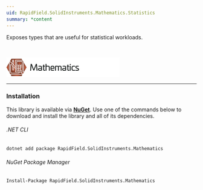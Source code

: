 ```yaml
---
uid: RapidField.SolidInstruments.Mathematics.Statistics
summary: *content
---
```


<!--
Copyright (c) RapidField LLC. Licensed under the MIT License. See LICENSE.txt in the project root for license information.
-->

Exposes types that are useful for statistical workloads.

<br />

![Mathematics label](../images/Label.Mathematics.300w.png)
- - -

### Installation

This library is available via [**NuGet**](https://docs.microsoft.com/en-us/nuget/quickstart/install-and-use-a-package-in-visual-studio). Use one of the commands below to download and install the library and all of its dependencies.

###### .NET CLI

```shell
dotnet add package RapidField.SolidInstruments.Mathematics
```

###### NuGet Package Manager

```shell
Install-Package RapidField.SolidInstruments.Mathematics
```